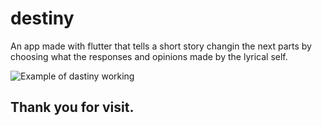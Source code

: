 # destiny

An app made with flutter that tells a short story changin the next parts by choosing what the responses and opinions made by the lyrical self.

![Example of dastiny working](https://media.giphy.com/media/KBaLmeRP7UltZJRvN0/giphy.gif)

## Thank you for visit.
